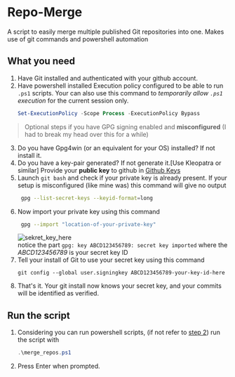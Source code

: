 # Repo-Merge
A script to easily merge multiple published Git repositories into one. Makes use of git commands and powershell automation

## What you need
1. Have Git installed and authenticated with your github account.
2. Have powershell installed Execution policy configured to be able to run `.ps1` scripts. Your can also use this command to *temporarily allow `.ps1` execution* for the current session only.
   ```powershell
   Set-ExecutionPolicy -Scope Process -ExecutionPolicy Bypass
   ```
> Optional steps if you have GPG signing enabled and **misconfigured** (I had to break my head over this for a while)
3. Do you have Gpg4win (or an equivalent for your OS) installed? If not install it.
4. Do you have a key-pair generated? If not generate it.\[Use Kleopatra or similar\] Provide your **public key** to github in [Github Keys](https://github.com/settings/keys)
5. Launch `git bash` and check if your private key is already present. If your setup is misconfigured (like mine was) this command will give no output
   ```bash
    gpg --list-secret-keys --keyid-format=long
   ```
6. Now import your private key using this command
   ```bash
    gpg --import "location-of-your-private-key"
   ```
   ![sekret_key_here](https://github.com/user-attachments/assets/e23102ca-4e3a-4fa4-9d42-a9738ddb7bc0)
   </br>notice the part `gpg: key ABCD123456789: secret key imported` where the *ABCD123456789* is your secret key ID
7. Tell your install of Git to use your secret key using this command
   ```gitbash
   git config --global user.signingkey ABCD123456789-your-key-id-here
   ```
8. That's it. Your git install now knows your secret key, and your commits will be identified as verified.

## Run the script
1. Considering you can run powershell scripts, (if not refer to [step 2](#what-you-need)) run the script with
   ```powershell
   .\merge_repos.ps1
   ```
2. Press Enter when prompted.
